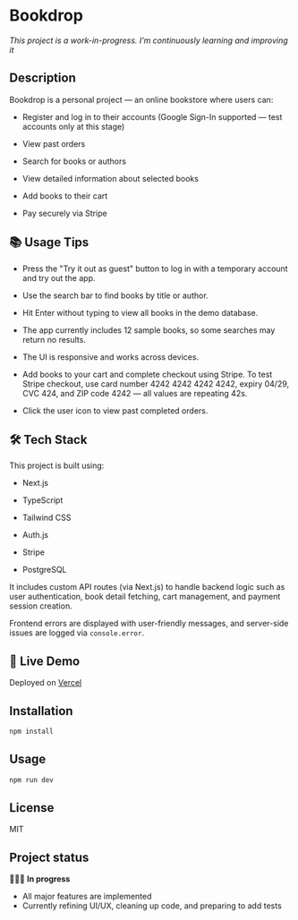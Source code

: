 # Bookdrop

_This project is a work-in-progress. I’m continuously learning and improving it_

## Description

Bookdrop is a personal project — an online bookstore where users can:

- Register and log in to their accounts (Google Sign-In supported — test accounts only at this stage)

- View past orders

- Search for books or authors

- View detailed information about selected books

- Add books to their cart

- Pay securely via Stripe

## 📚 Usage Tips

- Press the "Try it out as guest" button to log in with a temporary account and try out the app.

- Use the search bar to find books by title or author.

- Hit Enter without typing to view all books in the demo database.

- The app currently includes 12 sample books, so some searches may return no results.

- The UI is responsive and works across devices.

- Add books to your cart and complete checkout using Stripe.
  To test Stripe checkout, use card number 4242 4242 4242 4242, expiry 04/29, CVC 424, and ZIP code 4242 — all values are repeating 42s.

- Click the user icon to view past completed orders.

## 🛠️ Tech Stack

This project is built using:

- Next.js

- TypeScript

- Tailwind CSS

- Auth.js

- Stripe

- PostgreSQL

It includes custom API routes (via Next.js) to handle backend logic such as user authentication, book detail fetching, cart management, and payment session creation.

Frontend errors are displayed with user-friendly messages, and server-side issues are logged via `console.error`.

## 🚀 Live Demo

Deployed on [Vercel](https://bookstore-theta-one.vercel.app/)

## Installation

```bash
npm install
```

## Usage

```bash
npm run dev
```

## License

MIT

## Project status

👩🏻‍💻 **In progress**

- All major features are implemented
- Currently refining UI/UX, cleaning up code, and preparing to add tests
